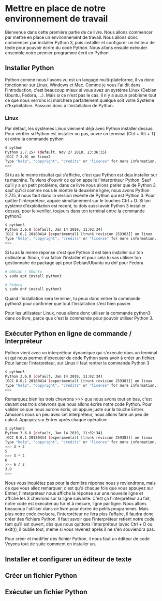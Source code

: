 ﻿# Mettre en place de notre environnement de travail

Bienvenue dans cette première partie de ce livre. Nous allons commencer par mettre en place un environnement de travail. Nous allons donc commencer par installer Python 3, puis installer et configurer un éditeur de texte pour pouvoir écrire du code Python. Nous allons ensuite exécuter ensemble notre premier programme écrit en Python.

## Installer Python

Python comme nous l'avons vu est un langage multi-plateforme, il va donc fonctionner sur Linux, Windows et Mac. Comme je vous l'ai dit dans l'introduction, c'est beaucoup mieux si vous avez un système Linux (Debian Ubuntu, Fedora, ...). Mais si ce n'est pas le cas, il n'y a aucun problème tout ce que nous verrons ici marchera parfaitement quelque soit votre Système d'Exploitation. Passons donc à l'installation de Python.

### Linux

Par défaut, les systèmes Linux viennent déjà avec Python installer dessus. Pour vérifier si Python est installer ou pas, ouvre un terminal (Ctrl + Alt + T) et entre la commande python

```bash
$ python
Python 2.7.15+ (default, Nov 27 2018, 23:36:35)
[GCC 7.3.0] on linux2
Type "help", "copyright", "credits" or "license" for more information.
>>>
```

Si tu as le meme résultat qui s'affiche, c'est que Python est deja installer sur ta machine. Tu viens d'ouvrir ce qu'on appelle l'interpréteur Python.
Sauf qu'il y a un petit problème, dans ce livre nous allons parler que de Python 3, sauf qu'ici comme nous le montre la deuxième ligne, nous avons Python 2.7.15, il nous faut donc la version récente de Python qui est Python 3. Pour quitter l'interpréteur, appuie simultanément sur le touches Ctrl + D.
Si ton système d'exploitation est recent, tu dois aussi avoir Python 3 installer dessus, pour le verifier, toujours dans ton terminal entre la commande python3

```bash
$ python3
Python 3.6.8 (default, Jan 14 2019, 11:02:34)
[GCC 8.0.1 20180414 (experimental) [trunk revision 259383]] on linux
Type "help", "copyright", "credits" or "license" for more information.
>>>
```

Si tu as la meme réponse c'est que Python 3 est bien installer sur ton ordinateur. Sinon, il va falloir l'installer et pour cela tu vas utiliser ton gestionnaire de package apt pour Debian/Ubuntu ou dnf pour Fedora.

```bash
# Debian / Ubuntu
$ sudo apt install python3

# Fedora
$ sudo dnf install python3
```

Quand l'installation sera terminer, tu peux donc entrer la commande python3 pour confirmer que tout l'installation s'est bien passer.

Pour les utilisateur Linux, nous allons donc utiliser la commande python3 dans ce livre, parce que c'est la commande pour pouvoir utiliser Python 3.

## Exécuter Python en ligne de commande / Interpréteur

Python vient avec un interpréteur dynamique qui s'execute dans un terminal et qui nous permet d'executer du code Python sans avoir à créer un fichier. Pour lancer l'interpréteur, sur Linux il faut rentrer la commande Python 3

```bash
$ python3
Python 3.6.8 (default, Jan 14 2019, 11:02:34)
[GCC 8.0.1 20180414 (experimental) [trunk revision 259383]] on linux
Type "help", "copyright", "credits" or "license" for more information.
>>>
```

Remarquez bien les trois chevrons >>> que nous avons tout en bas, c'est devant ces trois chevrons que nous allons écrire notre code Python. Pour valider ce que nous aurons écris, on appuie juste sur la touche Entrer. Amusons nous un peu avec cet interpréteur, nous allons faire un peu de calcul. Appuyez sur Entrer après chaque opération:

```bash
$ python3
Python 3.6.8 (default, Jan 14 2019, 11:02:34)
[GCC 8.0.1 20180414 (experimental) [trunk revision 259383]] on linux
Type "help", "copyright", "credits" or "license" for more information.
>>> 3 + 2
5
>>> 3 * 2
6
>>> 6 / 2
3.0
>>>
```

Nous vous inquiétez pas pour la dernière réponse nous y reviendrons, mais ce que vous allez remarquer, c'est qu'à chaque fois que vous appuyez sur Entrer, l'interpréteur nous affiche la réponse sur une nouvelle ligne et affiche les 3 chevrons sur la ligne suivante. C'est ça l'interpréteur au fait, notre code est executer au fur et à mesure, ligne par ligne. Nous allons beaucoup l'utiliser dans ce livre pour écrire de petits programmes. Mais plus notre code évoluera, l'interpréteur ne fera plus l'affaire, il faudra donc créer des fichiers Python. Il faut savoir que l'interpréteur retient notre code tant qu'il est ouvert, dès que nous quittons l'interpréteur (avec Ctrl + D ou exit()), il oublie tout, meme si vous revenez après il ne s'en souviendra pas.

Pour créer et modifier des fichier Python, il nous faut un éditeur de code. Voyons tout de suite comment en installer un.

## Installer et configurer un éditeur de texte

## Créer un fichier Python

## Exécuter un fichier Python
